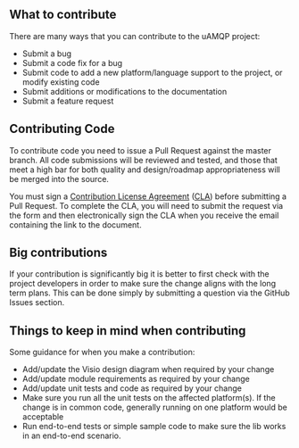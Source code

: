 ## What to contribute
There are many ways that you can contribute to the uAMQP project:

* Submit a bug
* Submit a code fix for a bug
* Submit code to add a new platform/language support to the project, or modify existing code
* Submit additions or modifications to the documentation
* Submit a feature request

## Contributing Code
To contribute code you need to issue a Pull Request against the master branch. All code submissions will be reviewed and tested, and those that meet a high bar for both quality and design/roadmap appropriateness will be merged into the source.

You must sign a [Contribution License Agreement](https://cla.microsoft.com/) ([CLA](https://cla.microsoft.com/)) before submitting a Pull Request. To complete the CLA, you will need to submit the request via the form and then electronically sign the CLA when you receive the email containing the link to the document.

## Big contributions
If your contribution is significantly big it is better to first check with the project developers in order to make sure the change aligns with the long term plans. This can be done simply by submitting a question via the GitHub Issues section.

## Things to keep in mind when contributing
Some guidance for when you make a contribution:

* Add/update the Visio design diagram when required by your change
* Add/update module requirements as required by your change
* Add/update unit tests and code as required by your change
* Make sure you run all the unit tests on the affected platform(s). If the change is in common code, generally running on one platform would be acceptable
* Run end-to-end tests or simple sample code to make sure the lib works in an end-to-end scenario.


